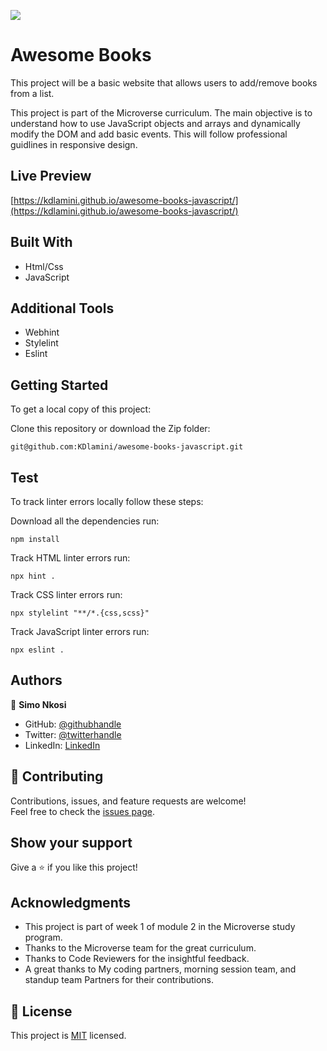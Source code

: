 ![](https://img.shields.io/badge/Microverse-blueviolet)

# Awesome Books

This project will be a basic website that allows users to add/remove books from a list.


This project is part of the Microverse curriculum. The main objective is to understand how to use JavaScript objects and arrays and dynamically modify the DOM and add basic events. This will follow professional guidlines in responsive design.

## Live Preview
[https://kdlamini.github.io/awesome-books-javascript/](https://kdlamini.github.io/awesome-books-javascript/)

## Built With

- Html/Css
- JavaScript

## Additional Tools

- Webhint
- Stylelint
- Eslint

## Getting Started

To get a local copy of this project:

Clone this repository or download the Zip folder:
```
git@github.com:KDlamini/awesome-books-javascript.git
```  

## Test
To track linter errors locally follow these steps:  

Download all the dependencies run:
```
npm install
```
Track HTML linter errors run:
```
npx hint .
```
Track CSS linter errors run:
```
npx stylelint "**/*.{css,scss}"
```
Track JavaScript linter errors run:
```
npx eslint .
```

## Authors

👤 **Simo Nkosi**

- GitHub: [@githubhandle](https://github.com/KDlamini)
- Twitter: [@twitterhandle](https://twitter.com/RealSimoNkosi)
- LinkedIn: [LinkedIn](https://www.linkedin.com/in/simo-nkosi-418523180/)


## 🤝 Contributing

Contributions, issues, and feature requests are welcome!  
Feel free to check the [issues page](https://github.com/KDlamini/awesome-books-javascript/issues).


## Show your support

Give a ⭐️ if you like this project!

## Acknowledgments

- This project is part of week 1 of module 2 in the Microverse study program.
- Thanks to the Microverse team for the great curriculum.
- Thanks to Code Reviewers for the insightful feedback.
- A great thanks to My coding partners, morning session team, and standup team Partners for their contributions.

## 📝 License

This project is [MIT](./MIT.md) licensed.

